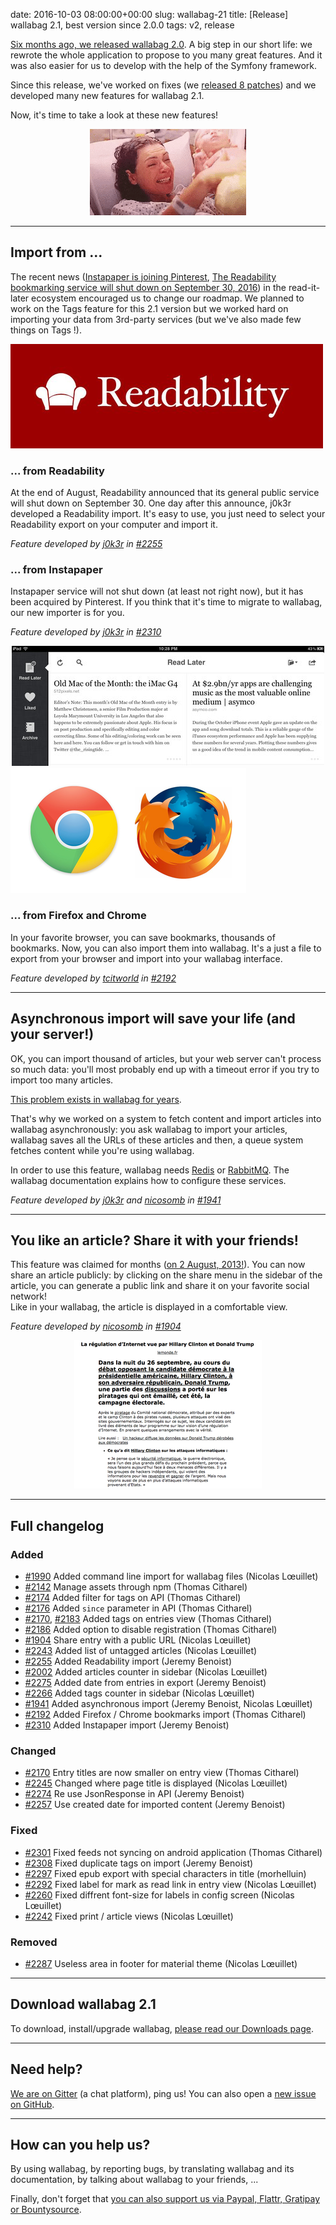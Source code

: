 date: 2016-10-03 08:00:00+00:00
slug: wallabag-21
title: [Release] wallabag 2.1, best version since 2.0.0
tags: v2, release

[Six months ago, we released wallabag 2.0](https://www.wallabag.org/blog/2016/04/03/wallabag-v2). A big step in our short life: we rewrote the whole application to propose to you many great features. And it was also easier for us to develop with the help of the Symfony framework.

Since this release, we've worked on fixes (we [released 8 patches](https://www.wallabag.org/pages/releases.html)) and we developed many new features for wallabag 2.1.

Now, it's time to take a look at these new features! 

<div style="text-align:center;">
    <img src="/images/wllbg21/gif.gif" alt="It's a wallaby!" class="mt21" />
</div>

<hr />

## Import from ...

The recent news ([Instapaper is joining Pinterest](http://blog.instapaper.com/post/149374303661), [The Readability bookmarking service will shut down on September 30, 2016](https://medium.com/@readability/the-readability-bookmarking-service-will-shut-down-on-september-30-2016-1641cc18e02b#.jzcn686qt)) in the read-it-later ecosystem encouraged us to change our roadmap. We planned to work on the Tags feature for this 2.1 version but we worked hard on importing your data from 3rd-party services (but we've also made few things on Tags !). 

<div class="row">
  <div class="col-lg-6">
    <img src="/images/wllbg21/readability_import.png" alt="Readability import" class="mt21" />
  </div>
  <div class="col-lg-6">
    <h3>... from Readability</h3>
    <p>At the end of August, Readability announced that its general public service will shut down on September 30. One day after this announce, j0k3r developed a Readability import. It's easy to use, you just need to select your Readability export on your computer and import it.</p>
    <p><em>Feature developed by <a href="https://github.com/j0k3r">j0k3r</a> in <a href="https://github.com/wallabag/wallabag/pull/2255">#2255</a></em></p>
  </div>
</div>

<div class="row">
  <div class="col-lg-6">
    <h3>... from Instapaper</h3>
    <p>Instapaper service will not shut down (at least not right now), but it has been acquired by Pinterest. If you think that it's time to migrate to wallabag, our new importer is for you.</p>
    <p><em>Feature developed by <a href="https://github.com/j0k3r">j0k3r</a> in <a href="https://github.com/wallabag/wallabag/pull/2310">#2310</a></em></p>
  </div>
  <div class="col-lg-6" style="text-align:center">
    <img src="/images/wllbg21/instapaper_import.png" alt="Instapaper import" class="mt21" />
  </div>
</div>

<div class="row">
  <div class="col-lg-6">
    <img src="/images/wllbg21/firefox_chrome.png" alt="Firefox and Chrome import" class="mt21" />
  </div>
  <div class="col-lg-6">
    <h3>... from Firefox and Chrome</h3>
    <p>In your favorite browser, you can save bookmarks, thousands of bookmarks. Now, you can also import them into wallabag. It's a just a file to export from your browser and import into your wallabag interface.</p>
    <p><em>Feature developed by <a href="https://github.com/tcitworld">tcitworld</a> in <a href="https://github.com/wallabag/wallabag/pull/2192">#2192</a></em></p>
  </div>
</div>

<hr />

## Asynchronous import will save your life (and your server!)

OK, you can import thousand of articles, but your web server can't process so much data: you'll most probably end up with a timeout error if you try to import too many articles. 

[This problem exists in wallabag for years](https://github.com/wallabag/wallabag/issues?utf8=%E2%9C%93&q=is%3Aissue%20import%20fail%20is%3Aclosed%20).

That's why we worked on a system to fetch content and import articles into wallabag asynchronously: you ask wallabag to import your articles, wallabag saves all the URLs of these articles and then, a queue system fetches content while you're using wallabag. 

In order to use this feature, wallabag needs [Redis](http://redis.io/) or [RabbitMQ](https://www.rabbitmq.com/). The wallabag documentation explains how to configure these services. 

<p><em>Feature developed by <a href="https://github.com/j0k3r">j0k3r</a> and <a href="https://github.com/nicosomb">nicosomb</a> in <a href="https://github.com/wallabag/wallabag/pull/1941">#1941</a></em></p>

<hr />

<div class="row">
  <div class="col-lg-6">
    <h2>You like an article? Share it with your friends!</h2>
    <p>This feature was claimed for months (<a href="https://github.com/wallabag/wallabag/issues/95">on 2 August, 2013!</a>). You can now share an article publicly: by clicking on the share menu in the sidebar of the article, you can generate a public link and share it on your favorite social network!<br />Like in your wallabag, the article is displayed in a comfortable view.</p>
    <p><em>Feature developed by <a href="https://github.com/nicosomb">nicosomb</a> in <a href="https://github.com/wallabag/wallabag/pull/1904">#1904</a></em></p>
  </div>
  <div class="col-lg-6" style="text-align:center">
    <img src="/images/wllbg21/share_public.png" alt="Share your articles with your friends" class="mt21" />
  </div>
</div>

<hr />

## Full changelog

### Added

- [#1990](https://github.com/wallabag/wallabag/pull/1990) Added command line import for wallabag files (Nicolas Lœuillet)
- [#2142](https://github.com/wallabag/wallabag/pull/2142) Manage assets through npm (Thomas Citharel)
- [#2174](https://github.com/wallabag/wallabag/pull/2174) Added filter for tags on API (Thomas Citharel)
- [#2176](https://github.com/wallabag/wallabag/pull/2176) Added `since` parameter in API (Thomas Citharel)
- [#2170](https://github.com/wallabag/wallabag/pull/2170), [#2183](https://github.com/wallabag/wallabag/pull/2183) Added tags on entries view (Thomas Citharel)
- [#2186](https://github.com/wallabag/wallabag/pull/2186) Added option to disable registration (Thomas Citharel)
- [#1904](https://github.com/wallabag/wallabag/pull/1904) Share entry with a public URL (Nicolas Lœuillet)
- [#2243](https://github.com/wallabag/wallabag/pull/2243) Added list of untagged articles (Nicolas Lœuillet)
- [#2255](https://github.com/wallabag/wallabag/pull/2255) Added Readability import (Jeremy Benoist)
- [#2002](https://github.com/wallabag/wallabag/pull/2002) Added articles counter in sidebar (Nicolas Lœuillet)
- [#2275](https://github.com/wallabag/wallabag/pull/2275) Added date from entries in export (Jeremy Benoist)
- [#2266](https://github.com/wallabag/wallabag/pull/2266) Added tags counter in sidebar (Nicolas Lœuillet)
- [#1941](https://github.com/wallabag/wallabag/pull/1941) Added asynchronous import (Jeremy Benoist, Nicolas Lœuillet)
- [#2192](https://github.com/wallabag/wallabag/pull/2192) Added Firefox / Chrome bookmarks import (Thomas Citharel)
- [#2310](https://github.com/wallabag/wallabag/pull/2310) Added Instapaper import (Jeremy Benoist)

### Changed

- [#2170](https://github.com/wallabag/wallabag/pull/2170) Entry titles are now smaller on entry view (Thomas Citharel)
- [#2245](https://github.com/wallabag/wallabag/pull/2245) Changed where page title is displayed (Nicolas Lœuillet)
- [#2274](https://github.com/wallabag/wallabag/pull/2274) Re use JsonResponse in API (Jeremy Benoist)
- [#2257](https://github.com/wallabag/wallabag/pull/2257) Use created date for imported content (Jeremy Benoist)

### Fixed 

- [#2301](https://github.com/wallabag/wallabag/pull/2301) Fixed feeds not syncing on android application (Thomas Citharel)
- [#2308](https://github.com/wallabag/wallabag/pull/2308) Fixed duplicate tags on import (Jeremy Benoist)
- [#2297](https://github.com/wallabag/wallabag/pull/2297) Fixed epub export with special characters in title (morhelluin)
- [#2292](https://github.com/wallabag/wallabag/pull/2292) Fixed label for mark as read link in entry view (Nicolas Lœuillet)
- [#2260](https://github.com/wallabag/wallabag/pull/2260) Fixed diffrent font-size for labels in config screen (Nicolas Lœuillet)
- [#2242](https://github.com/wallabag/wallabag/pull/2242) Fixed print / article views (Nicolas Lœuillet)

### Removed

- [#2287](https://github.com/wallabag/wallabag/pull/2287) Useless area in footer for material theme (Nicolas Lœuillet)

<hr />

## Download wallabag 2.1

To download, install/upgrade wallabag, [please read our Downloads page](https://www.wallabag.org/pages/download-wallabag.html). 

<hr />

## Need help?

[We are on Gitter](https://gitter.im/wallabag/wallabag) (a chat platform), ping us! You can also open a [new issue on GitHub](https://github.com/wallabag/wallabag/issues/new).

<hr />

## How can you help us?

By using wallabag, by reporting bugs, by translating wallabag and its documentation, by talking about wallabag to your friends, ...

Finally, don't forget that [you can also support us via Paypal, Flattr, Gratipay or Bountysource](https://www.wallabag.org/pages/donations.html).